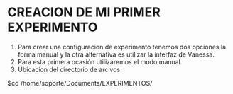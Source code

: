 # CREACION DE MI PRIMER EXPERIMENTO

1. Para crear una configuracion de experimento tenemos dos opciones la forma manual y la otra alternativa es utilizar la interfaz de Vanessa.
2. Para esta primera ocasión utilizaremos el modo manual.
3. Ubicacion del directorio de arcivos: 

$cd /home/soporte/Documents/EXPERIMENTOS/
